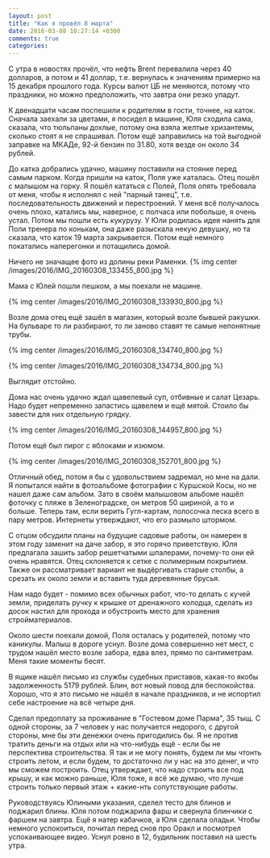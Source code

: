```yaml
---
layout: post
title: "Как я провёл 8 марта"
date: 2016-03-08 10:27:14 +0300
comments: true
categories: 
---
```

С утра в новостях прочёл, что нефть Brent перевалила через 40 долларов, а потом и 41 доллар, т.е. вернулась к значениям примерно на 15 декабря прошлого года. Курсы валют ЦБ не меняются, потому что праздники, но можно предположить, что завтра они резко упадут.

К двенадцати часам поспешили к родителям в гости, точнее, на каток. Сначала заехали за цветами, я посидел в машине, Юля сходила сама, сказала, что тюльпаны дохлые, потому она взяла желтые хризантемы, сколько стоят я не спрашивал. Потом ещё заправились на той выгодной заправке на МКАДе, 92-й бензин по 31.80, хотя везде он около 34 рублей.

До катка добрались удачно, машину поставили на стоянке перед самым парком. Когда пришли на каток, Поля уже каталась. Отец пошёл с малышом на горку. Я пошёл кататься с Полей, Поля опять требовала от меня, чтобы я исполнял с ней "парный танец", т.е. последовательность движений и перестроений. У меня всё получалось очень плохо, катались мы, наверное, с полчаса или побольше, я очень устал. Потом мы пошли есть кукурузу. У Юли родилась идея нанять для Поли тренера по конькам, она даже разыскала некую девушку, но та сказала, что каток 19 марта закрывается. Потом ещё немного покатались наперегонки и потащились домой.

Ничего не значащее фото из долины реки Раменки.
{% img center /images/2016/IMG_20160308_133455_800.jpg %}

Мама с Юлей пошли пешком, а мы поехали не машине.

{% img center /images/2016/IMG_20160308_133930_800.jpg %}

Возле дома отец ещё зашёл в магазин, который возле бывшей ракушки. На бульваре то ли разбирают, то ли заново ставят те самые непонятные трубы.

{% img center /images/2016/IMG_20160308_134740_800.jpg %}

{% img center /images/2016/IMG_20160308_134734_800.jpg %}

Выглядит отстойно. 

Дома нас очень удачно ждал щавелевый суп, отбивные и салат Цезарь. Надо будет непременно запастись щавелем и ещё мятой. Стоило бы завести для них отдельную грядку. 

{% img center /images/2016/IMG_20160308_144957_800.jpg %}

Потом ещё был пирог с яблоками и изюмом.

{% img center /images/2016/IMG_20160308_152701_800.jpg %}

Отличный обед, потом я бы с удовольствием задремал, но мне на дали. Я попытался найти в фотоальбоме фотографии с Куршской Косы, но не нашел даже сам альбом. Зато в своём малышовом альбоме нашёл фоточку с пляже в Зеленоградске, он метров 50 шириной, а то и больше. Теперь там, если верить Гугл-картам, полосочка песка всего в пару метров. Интернеты утверждают, что его размыло штормом.

С отцом обсудили планы на будущие садовые работы, он намерен в этом году заменит на даче забор, я это горячо приветствую. Юля предлагала зашить забор решетчатыми шпалерами, почему-то они ей очень нравятся. Отец склоняется к сетке с полимерным покрытием. Также он рассматривает вариант не выдёргивать старые столбы, а срезать их около земли и вставить туда деревянные брусья.

Нам надо будет - помимо всех обычных работ, что-то делать с кучей земли, приделать ручку к крышке от дренажного колодца, сделать из досок настил для прохода и обустроить место для хранения стройматериалов.

Около шести поехали домой, Поля осталась у родителей, потому что каникулы. Малыш в дороге уснул. Возле дома совершенно нет мест, с трудом нашёл место возле забора, едва влез, прямо по сантиметрам. Меня такие моменты бесят.

В ящике нашёл письмо из службы судебных приставов, какая-то якобы задолженность 5179 рублей. Блин, вот новый повод для беспокойства. Хорошо, что я это письмо не нашёл в начале праздников, и не испортил себе настроение на всё четыре дня.

Сделал предоплату за проживание в "Гостевом доме Парма", 35 тыщ. С одной стороны, за 7 человек у нас получается недорого, с другой стороны, мне бы эти денежки очень пригодились бы. Я не против тратить деньги на отдых или на что-нибудь ещё - если бы не перспектива строительства. Я так и не могу понять, будем ли мы чтонть строить летом, и если будем, то достаточно ли у нас на это денег, и что мы сможем построить. Отец утверждает, что надо строить все под крышу, и как можно раньше, Юля тоже, я всё же думаю, что лучше строить только первый этаж + какие-нть сопутствующие работы.

Руководствуясь Юлиными указания, сделел тесто для блинов и поджарил блины. Юля потом поджарила фарш и свернула блинчики с фаршем на завтра. Ещё я натер кабачков, а Юля сделала оладьи. Чтобы немного успокоиться, почитал перед снов про Оракл и посмотрел успокаивающее видео. Уснул ровно в 12, будильник поставил на шесть утра.


